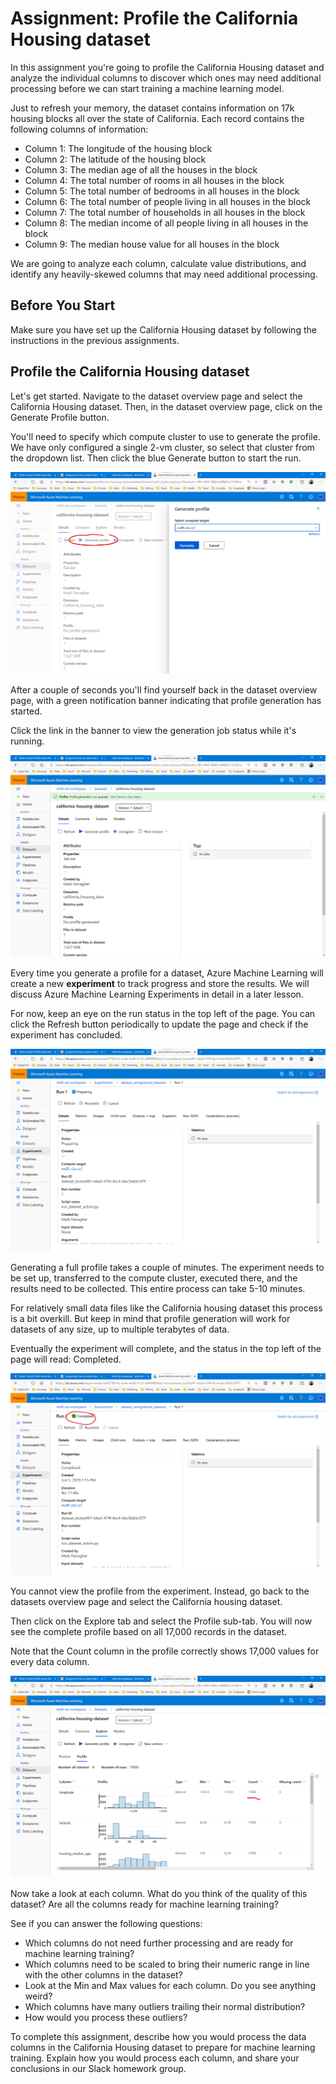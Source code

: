 # Assignment: Profile the California Housing dataset

In this assignment you're going to profile the California Housing dataset and analyze the individual columns to discover which ones may need additional processing before we can start training a machine learning model.  

Just to refresh your memory, the dataset contains information on 17k housing blocks all over the state of California. Each record contains the following columns of information:

* Column 1: The longitude of the housing block
* Column 2: The latitude of the housing block
* Column 3: The median age of all the houses in the block
* Column 4: The total number of rooms in all houses in the block
* Column 5: The total number of bedrooms in all houses in the block
* Column 6: The total number of people living in all houses in the block
* Column 7: The total number of households in all houses in the block
* Column 8: The median income of all people living in all houses in the block
* Column 9: The median house value for all houses in the block

We are going to analyze each column, calculate value distributions, and identify any heavily-skewed columns that may need additional processing.

## Before You Start

Make sure you have set up the California Housing dataset by following the instructions in the previous assignments.  

## Profile the California Housing dataset

Let's get started. Navigate to the dataset overview page and select the California Housing dataset. Then, in the dataset overview page, click on the Generate Profile button. 

You'll need to specify which compute cluster to use to generate the profile. We have only configured a single 2-vm cluster, so select that cluster from the dropdown list. Then click the blue Generate button to start the run.

![Generate profile step 1](./assets/profile.png)

After a couple of seconds you'll find yourself back in the dataset overview page, with a green notification banner indicating that profile generation has started.

Click the link in the banner to view the generation job status while it's running. 

![Generate profile step 2](./assets/profile2.png)

Every time you generate a profile for a dataset, Azure Machine Learning will create a new **experiment** to track progress and store the results. We will discuss Azure Machine Learning Experiments in detail in a later lesson.

For now, keep an eye on the run status in the top left of the page. You can click the Refresh button periodically to update the page and check if the experiment has concluded.

![Generate profile step 3](./assets/profile3.png)

Generating a full profile takes a couple of minutes. The experiment needs to be set up, transferred to the compute cluster, executed there, and the results need to be collected. This entire process can take 5-10 minutes.

For relatively small data files like the California housing dataset this process is a bit overkill. But keep in mind that profile generation will work for datasets of any size, up to multiple terabytes of data.

Eventually the experiment will complete, and the status in the top left of the page will read: Completed.

![Generate profile step 4](./assets/profile4.png)

You cannot view the profile from the experiment. Instead, go back to the datasets overview page and select the California housing dataset. 

Then click on the Explore tab and select the Profile sub-tab. You will now see the complete profile based on all 17,000 records in the dataset.

Note that the Count column in the profile correctly shows 17,000 values for every data column.

![Generate profile step 5](./assets/profile5.png)

Now take a look at each column. What do you think of the quality of this dataset? Are all the columns ready for machine learning training?

See if you can answer the following questions:

* Which columns do not need further processing and are ready for machine learning training?
* Which columns need to be scaled to bring their numeric range in line with the other columns in the dataset?
* Look at the Min and Max values for each column. Do you see anything weird?
* Which columns have many outliers trailing their normal distribution? 
* How would you process these outliers?

To complete this assignment, describe how you would process the data columns in the California Housing dataset to prepare for machine learning training. Explain how you would process each column, and share your conclusions in our Slack homework group. 
